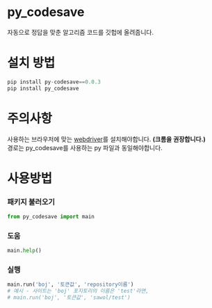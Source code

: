 # py_codesave
자동으로 정답을 맞춘 알고리즘 코드를 깃헙에 올려줍니다.

# 설치 방법
```python
pip install py-codesave==0.0.3
pip install py_codesave
```
# 주의사항
사용하는 브라우저에 맞는 [webdriver](https://www.selenium.dev/documentation/ko/webdriver/driver_requirements/#빠른-참조)를 설치해야합니다. __(크롬을 권장합니다.)__  
경로는 py_codesave를 사용하는 py 파일과 동일해야합니다.


# 사용방법
### 패키지 불러오기
```python
from py_codesave import main
```

### 도움
```python
main.help()
```

### 실행
```python
main.run('boj', '토큰값', 'repository이름')
# 예시 - 사이트는 'boj' 포지토리의 이름은 'test'라면,
# main.run('boj', '토큰값', 'sawol/test')
```
